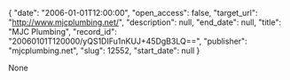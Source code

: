 {
  "date": "2006-01-01T12:00:00", 
  "open_access": false, 
  "target_url": "http://www.mjcplumbing.net/", 
  "description": null, 
  "end_date": null, 
  "title": "MJC Plumbing", 
  "record_id": "20060101T120000/yQS1DIFu1nKUJ+45DgB3LQ==", 
  "publisher": "mjcplumbing.net", 
  "slug": 12552, 
  "start_date": null
}

None